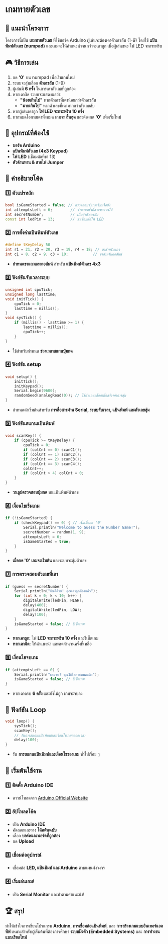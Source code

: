 # เกมทายตัวเลข

## 📌 แนะนำโครงการ
โครงการนี้เป็น **เกมทายตัวเลข** ที่ใช้บอร์ด Arduino ผู้เล่นจะต้องเดาตัวเลขลับ (1-9) โดยใช้ **แป้นพิมพ์ตัวเลข (numpad)** และเกมจะให้คำแนะนำจนกว่าจะเดาถูก เมื่อผู้เล่นชนะ ไฟ LED จะกระพริบ

## 🎮 วิธีการเล่น
1. กด **'0'** บน numpad เพื่อเริ่มเกมใหม่
2. ระบบจะสุ่มเลือก **ตัวเลขลับ** (1-9)
3. ผู้เล่นมี **6 ครั้ง** ในการเดาตัวเลขที่ถูกต้อง
4. หากเดาผิด ระบบจะแสดงผลว่า:
   - **"น้อยเกินไป"** หากตัวเลขที่เดาน้อยกว่าตัวเลขลับ
   - **"มากเกินไป"** หากตัวเลขที่เดามากกว่าตัวเลขลับ
5. หากผู้เล่นเดาถูก **ไฟ LED จะกระพริบ 10 ครั้ง**
6. หากหมดโอกาสเดาทั้งหมด เกมจะ **สิ้นสุด** และต้องกด **'0'** เพื่อเริ่มใหม่

## 🔧 อุปกรณ์ที่ต้องใช้
- **บอร์ด Arduino**
- **แป้นพิมพ์ตัวเลข (4x3 Keypad)**
- **ไฟ LED** (เชื่อมต่อที่ขา 13)
- **ตัวต้านทาน & สายไฟ Jumper**

## 📝 คำอธิบายโค้ด
### **1️⃣ ตัวแปรหลัก**
```cpp
bool isGameStarted = false; // ตรวจสอบว่าเกมเริ่มหรือยัง
int attemptsLeft = 6;        // จำนวนครั้งที่สามารถเดาได้
int secretNumber;            // เก็บค่าตัวเลขลับ
const int ledPin = 13;       // ขาเชื่อมต่อไฟ LED
```

### **2️⃣ การตั้งค่าแป้นพิมพ์ตัวเลข**
```cpp
#define tKeyDelay 50
int r1 = 21, r2 = 20, r3 = 19, r4 = 18; // ขาสำหรับแถว
int c1 = 8, c2 = 9, c3 = 10;           // ขาสำหรับคอลัมน์
```
- **กำหนดขาแถวและคอลัมน์** สำหรับ **แป้นพิมพ์ตัวเลข 4x3**

### **3️⃣ ฟังก์ชันจับเวลาระบบ**
```cpp
unsigned int cpuTick;
unsigned long lasttime;
void initTick() {
    cpuTick = 0;
    lasttime = millis();
}
void sysTick() {
    if (millis() - lasttime >= 1) {
        lasttime = millis();
        cpuTick++;
    }
}
```
- ใช้สำหรับกำหนด **ช่วงเวลาสแกนปุ่มกด**

### **4️⃣ ฟังก์ชัน setup**
```cpp
void setup() {
    initTick();
    initKeypad();
    Serial.begin(9600);
    randomSeed(analogRead(0)); // ใช้ค่าแอนะล็อกเพื่อสร้างค่าการสุ่ม
}
```
- กำหนดค่าเริ่มต้นสำหรับ **การสื่อสารผ่าน Serial, ระบบจับเวลา, แป้นพิมพ์ และตัวเลขสุ่ม**

### **5️⃣ ฟังก์ชันสแกนแป้นพิมพ์**
```cpp
void scanKey() {
    if (cpuTick >= tKeyDelay) {
        cpuTick = 0;
        if (colCnt == 0) scanC1();
        if (colCnt == 1) scanC2();
        if (colCnt == 2) scanC3();
        if (colCnt == 3) scanC4();
        colCnt++;
        if (colCnt > 4) colCnt = 0;
    }
}
```
- **วนลูปตรวจสอบปุ่มกด** บนแป้นพิมพ์ตัวเลข

### **6️⃣ เงื่อนไขเริ่มเกม**
```cpp
if (!isGameStarted) {
    if (checkKeypad() == 0) { // เริ่มเมื่อกด '0'
        Serial.println("Welcome to Guess the Number Game!");
        secretNumber = random(1, 9);
        attemptsLeft = 6;
        isGameStarted = true;
    }
}
```
- **เมื่อกด '0' เกมจะเริ่มต้น** และระบบจะสุ่มตัวเลข

### **7️⃣ การตรวจสอบตัวเลขที่เดา**
```cpp
if (guess == secretNumber) {
    Serial.println("ยินดีด้วย! คุณเดาถูกต้องแล้ว");
    for (int k = 0; k < 10; k++) {
        digitalWrite(ledPin, HIGH);
        delay(400);
        digitalWrite(ledPin, LOW);
        delay(100);
    }
    isGameStarted = false; // รีเซ็ตเกม
}
```
- **หากเดาถูก:** ไฟ **LED จะกระพริบ 10 ครั้ง** และรีเซ็ตเกม
- **หากเดาผิด:** ให้คำแนะนำ และลดจำนวนครั้งที่เหลือ

### **8️⃣ เงื่อนไขจบเกม**
```cpp
if (attemptsLeft == 0) {
    Serial.println("เกมจบ! คุณใช้โอกาสหมดแล้ว");
    isGameStarted = false; // รีเซ็ตเกม
}
```
- หากเดาครบ **6 ครั้ง** และยังไม่ถูก เกมจะจบลง

## 🔄 ฟังก์ชัน Loop
```cpp
void loop() {
    sysTick();
    scanKey();
    // รันการสแกนแป้นพิมพ์และเงื่อนไขเกมตลอดเวลา
    delay(100);
}
```
- รัน **การสแกนแป้นพิมพ์และเงื่อนไขของเกม** ซ้ำไปเรื่อย ๆ
  
## 🚀 เริ่มต้นใช้งาน
### **1️⃣ ติดตั้ง Arduino IDE**
- ดาวน์โหลดจาก [Arduino Official Website](https://www.arduino.cc/)

### **2️⃣ อัปโหลดโค้ด**
- เปิด **Arduino IDE**
- คัดลอกและวาง **โค้ดต้นฉบับ**
- เลือก **บอร์ดและพอร์ตที่ถูกต้อง**
- กด **Upload**

### **3️⃣ เชื่อมต่ออุปกรณ์**
- เชื่อมต่อ **LED, แป้นพิมพ์ และ Arduino** ตามแผนผังวงจร

### **4️⃣ เริ่มเล่นเกม!**
- เปิด **Serial Monitor** และทำตามคำแนะนำ!

## 🏆 สรุป
ทำให้เข้าใจการเขียนโปรแกรม **Arduino**, **การเชื่อมต่อแป้นพิมพ์**, และ **การสร้างเกมแบบอินเทอร์แอคทีฟ** เหมาะสำหรับผู้เริ่มต้นที่ต้องการศึกษา **ระบบฝังตัว (Embedded Systems)** และ **การทำงานแบบเรียลไทม์**


